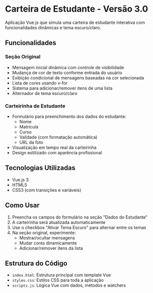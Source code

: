 # Carteira de Estudante - Versão 3.0

Aplicação Vue.js que simula uma carteira de estudante interativa com funcionalidades dinâmicas e tema escuro/claro.

## Funcionalidades

### Seção Original

- Mensagem inicial dinâmica com controle de visibilidade
- Mudança de cor de texto conforme entrada do usuário
- Exibição condicional de mensagens baseadas na cor selecionada
- Lista de cores usando v-for
- Sistema para adicionar/remover itens de uma lista
- Alternador de tema escuro/claro

### Carteirinha de Estudante

- Formulário para preenchimento dos dados do estudante:
  - Nome
  - Matrícula
  - Curso
  - Validade (com formatação automática)
  - URL da foto
- Visualização em tempo real da carteirinha
- Design estilizado com aparência profissional

## Tecnologias Utilizadas

- Vue.js 3
- HTML5
- CSS3 (com transições e variáveis)

## Como Usar

1. Preencha os campos do formulário na seção "Dados do Estudante"
2. A carteirinha será atualizada automaticamente
3. Use o checkbox "Ativar Tema Escuro" para alternar entre os temas
4. Na seção original, experimente:
   - Mostrar/ocultar mensagens
   - Mudar cores dinamicamente
   - Adicionar/remover itens da lista

## Estrutura do Código

- `index.html`: Estrutura principal com template Vue
- `styles.css`: Estilos CSS para toda a aplicação
- `scripts.js`: Lógica Vue com dados, métodos e watchers
